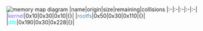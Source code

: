 ![memory map diagram](tests.test_docs_normal.png)
|name|origin|size|remaining|collisions
|:-|:-|:-|:-|:-|
|<span style='color:mediumslateblue'>kernel</span>|0x10|0x30|0x10|{}|
|<span style='color:steelblue'>rootfs</span>|0x50|0x30|0x110|{}|
|<span style='color:cyan'>dtb</span>|0x190|0x30|0x228|{}|

